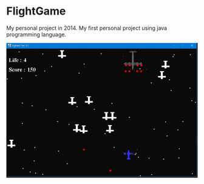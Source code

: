 # FlightGame
My personal project in 2014.
My first personal project using java programming language.

![text](flights.JPG)
